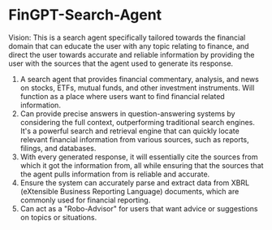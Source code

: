 # FinGPT-Search-Agent

Vision: This is a search agent specifically tailored towards the financial domain that can educate the user with any topic relating to finance, and direct the user towards accurate and reliable information by providing the user with the sources that the agent used to generate its response.

1. A search agent that provides financial commentary, analysis, and news on stocks, ETFs, mutual funds, and other investment instruments. Will function as a place where users want to find financial related information.
2. Can provide precise answers in question-answering systems by considering the full context, outperforming traditional search engines. It's a powerful search and retrieval engine that can quickly locate relevant financial information from various sources, such as reports, filings, and databases.
3. With every generated response, it will essentially cite the sources from which it got the information from, all while ensuring that the sources that the agent pulls information from is reliable and accurate.
4. Ensure the system can accurately parse and extract data from XBRL (eXtensible Business Reporting Language) documents, which are commonly used for financial reporting.
5. Can act as a "Robo-Advisor" for users that want advice or suggestions on topics or situations.

